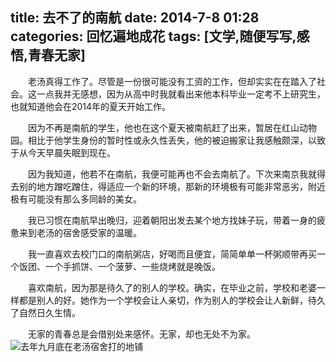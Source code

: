title: 去不了的南航
date: 2014-7-8 01:28
categories: 回忆遍地成花
tags: [文学,随便写写,感悟,青春无家]
---
　　老汤真得工作了。尽管是一份很可能没有工资的工作，但却实实在在踏入了社会。这一点我并无感想，因为从高中时我就看出来他本科毕业一定考不上研究生，也就知道他会在2014年的夏天开始工作。

　　因为不再是南航的学生，他也在这个夏天被南航赶了出来，暂居在红山动物园。相比于他学生身份的暂时性或永久性丢失，他的被迫搬家让我感触颇深，以致于从今天早晨失眠到现在。

　　因为我知道，他若不在南航，我便可能再也不会去南航了。下次来南京我就得去别的地方蹭吃蹭住，得适应一个新的环境，那新的环境极有可能非常恶劣，附近极有可能没有那么多同龄的美女。

　　我已习惯在南航早出晚归，迎着朝阳出发去某个地方找妹子玩，带着一身的疲惫来到老汤的宿舍感受家的温暖。

　　我一直喜欢去校门口的南航粥店，好喝而且便宜，简简单单一杯粥顺带再买一个饭团、一个手抓饼、一个菠萝、一些烧烤就是晚饭。

　　喜欢南航，因为那是待久了的别人的学校。确实，在毕业之前，学校和老婆一样都是别人的好。她作为一个学校会让人亲切，作为别人的学校会让人新鲜，待久了自然日久生情。

　　无家的青春总是会借别处来感怀。无家，却也无处不为家。
![去年九月底在老汤宿舍打的地铺](http://b246.photo.store.qq.com/psb?/V13zoRpD2KENag/q1hIxrbr*2nvVeZxtDufoddtNcM80Sg2NFfHIN1cUFE!/b/dHftqZIxGgAA&ek=1&kp=1&pt=0&bo=gAJVAwAAAAABAPM!&su=0198839809&sce=0-12-12&rf=2-9)